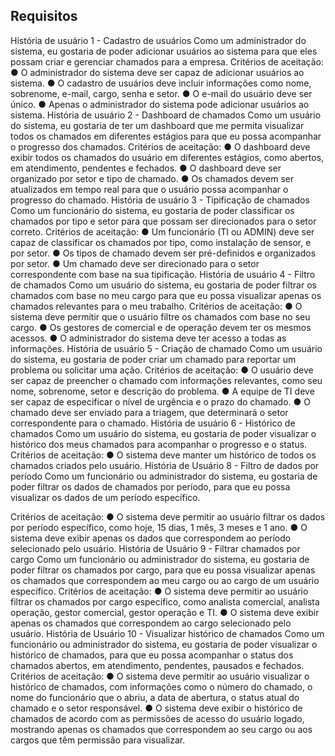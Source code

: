 ## Requisitos

História de usuário 1 - Cadastro de usuários
Como um administrador do sistema, eu gostaria de poder adicionar usuários ao sistema para que eles possam criar e gerenciar chamados para a empresa.
Critérios de aceitação:
● O administrador do sistema deve ser capaz de adicionar usuários ao sistema.
● O cadastro de usuários deve incluir informações como nome, sobrenome, e-mail, cargo,
senha e setor.
● O e-mail do usuário deve ser único.
 ● Apenas o administrador do sistema pode adicionar usuários ao sistema.
História de usuário 2 - Dashboard de chamados
Como um usuário do sistema, eu gostaria de ter um dashboard que me permita visualizar todos os chamados em diferentes estágios para que eu possa acompanhar o progresso dos chamados. Critérios de aceitação:
● O dashboard deve exibir todos os chamados do usuário em diferentes estágios, como abertos, em atendimento, pendentes e fechados.
● O dashboard deve ser organizado por setor e tipo de chamado.
● Os chamados devem ser atualizados em tempo real para que o usuário possa acompanhar o
progresso do chamado.
História de usuário 3 - Tipificação de chamados
Como um funcionário do sistema, eu gostaria de poder classificar os chamados por tipo e setor para que possam ser direcionados para o setor correto.
Critérios de aceitação:
● Um funcionário (TI ou ADMIN) deve ser capaz de classificar os chamados por tipo, como instalação de sensor, e por setor.
● Os tipos de chamado devem ser pré-definidos e organizados por setor.
● Um chamado deve ser direcionado para o setor correspondente com base na sua tipificação.
História de usuário 4 - Filtro de chamados
Como um usuário do sistema, eu gostaria de poder filtrar os chamados com base no meu cargo para que eu possa visualizar apenas os chamados relevantes para o meu trabalho.
Critérios de aceitação:
● O sistema deve permitir que o usuário filtre os chamados com base no seu cargo.
● Os gestores de comercial e de operação devem ter os mesmos acessos.
● O administrador do sistema deve ter acesso a todas as informações.
História de usuário 5 - Criação de chamado
Como um usuário do sistema, eu gostaria de poder criar um chamado para reportar um problema ou solicitar uma ação.
Critérios de aceitação:
● O usuário deve ser capaz de preencher o chamado com informações relevantes, como seu nome, sobrenome, setor e descrição do problema.
● A equipe de TI deve ser capaz de especificar o nível de urgência e o prazo do chamado.
● O chamado deve ser enviado para a triagem, que determinará o setor correspondente para o
chamado.
História de usuário 6 - Histórico de chamados
Como um usuário do sistema, eu gostaria de poder visualizar o histórico dos meus chamados para acompanhar o progresso e o status.
Critérios de aceitação:
● O sistema deve manter um histórico de todos os chamados criados pelo usuário.
História de Usuário 8 - Filtro de dados por período
Como um funcionário ou administrador do sistema, eu gostaria de poder filtrar os dados de chamados por período, para que eu possa visualizar os dados de um período específico.

Critérios de aceitação:
● O sistema deve permitir ao usuário filtrar os dados por período específico, como hoje, 15 dias, 1 mês, 3 meses e 1 ano.
● O sistema deve exibir apenas os dados que correspondem ao período selecionado pelo usuário.
História de Usuário 9 - Filtrar chamados por cargo
Como um funcionário ou administrador do sistema, eu gostaria de poder filtrar os chamados por cargo, para que eu possa visualizar apenas os chamados que correspondem ao meu cargo ou ao cargo de um usuário específico.
Critérios de aceitação:
● O sistema deve permitir ao usuário filtrar os chamados por cargo específico, como analista comercial, analista operação, gestor comercial, gestor operação e TI.
● O sistema deve exibir apenas os chamados que correspondem ao cargo selecionado pelo usuário.
História de Usuário 10 - Visualizar histórico de chamados
Como um funcionário ou administrador do sistema, eu gostaria de poder visualizar o histórico de chamados, para que eu possa acompanhar o status dos chamados abertos, em atendimento, pendentes, pausados e fechados.
Critérios de aceitação:
● O sistema deve permitir ao usuário visualizar o histórico de chamados, com informações como o número do chamado, o nome do funcionário que o abriu, a data de abertura, o status atual do chamado e o setor responsável.
● O sistema deve exibir o histórico de chamados de acordo com as permissões de acesso do usuário logado, mostrando apenas os chamados que correspondem ao seu cargo ou aos cargos que têm permissão para visualizar.

